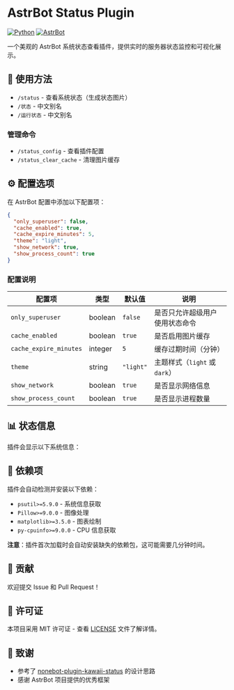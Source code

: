 # AstrBot Status Plugin

[![Python](https://img.shields.io/badge/Python-3.8+-blue.svg)](https://www.python.org/)
[![AstrBot](https://img.shields.io/badge/AstrBot-Compatible-green.svg)](https://github.com/Soulter/AstrBot)

一个美观的 AstrBot 系统状态查看插件，提供实时的服务器状态监控和可视化展示。


## 🎯 使用方法

- `/status` - 查看系统状态（生成状态图片）
- `/状态` - 中文别名
- `/运行状态` - 中文别名

### 管理命令

- `/status_config` - 查看插件配置
- `/status_clear_cache` - 清理图片缓存

## ⚙️ 配置选项

在 AstrBot 配置中添加以下配置项：

```json
{
  "only_superuser": false,
  "cache_enabled": true,
  "cache_expire_minutes": 5,
  "theme": "light",
  "show_network": true,
  "show_process_count": true
}
```

### 配置说明

| 配置项 | 类型 | 默认值 | 说明 |
|--------|------|--------|------|
| `only_superuser` | boolean | `false` | 是否只允许超级用户使用状态命令 |
| `cache_enabled` | boolean | `true` | 是否启用图片缓存 |
| `cache_expire_minutes` | integer | `5` | 缓存过期时间（分钟） |
| `theme` | string | `"light"` | 主题样式（`light` 或 `dark`） |
| `show_network` | boolean | `true` | 是否显示网络信息 |
| `show_process_count` | boolean | `true` | 是否显示进程数量 |

## 📊 状态信息

插件会显示以下系统信息：

## 🔧 依赖项

插件会自动检测并安装以下依赖：

- `psutil>=5.9.0` - 系统信息获取
- `Pillow>=9.0.0` - 图像处理
- `matplotlib>=3.5.0` - 图表绘制
- `py-cpuinfo>=9.0.0` - CPU 信息获取

**注意**：插件首次加载时会自动安装缺失的依赖包，这可能需要几分钟时间。

## 🤝 贡献

欢迎提交 Issue 和 Pull Request！

## 📄 许可证

本项目采用 MIT 许可证 - 查看 [LICENSE](LICENSE) 文件了解详情。

## 🙏 致谢

- 参考了 [nonebot-plugin-kawaii-status](https://github.com/KomoriDev/nonebot-plugin-kawaii-status) 的设计思路
- 感谢 AstrBot 项目提供的优秀框架
